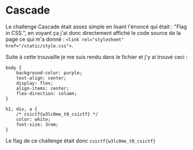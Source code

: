 # Cascade
Le challenge Cascade était assez simple en lisant l'énoncé qui était : "Flag in CSS.", en voyant ça j'ai donc directement affiché le code source de la page ce qui m'a donné :
`<link rel="stylesheet" href="/static/style.css">`.

Suite à cette trouvaille je me suis rendu dans le fichier et j'y ai trouvé ceci :
```
body {
    background-color: purple;
    text-align: center;
    display: flex;
    align-items: center;
    flex-direction: column;
}

h1, div, a {
    /* csictf{w3lc0me_t0_csictf} */
    color: white;
    font-size: 3rem;
}
```

Le flag de ce challenge était donc `csictf{w3lc0me_t0_csictf}`
